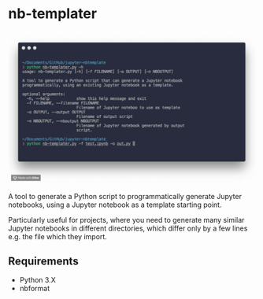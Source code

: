 # nb-templater
![Tool preview](preview.gif)

A tool to generate a Python script to programmatically generate Jupyter notebooks, using a Jupyter notebook as a template starting point.

Particularly useful for projects, where you need to generate many similar Jupyter notebooks in different directories, which differ only by a few lines e.g. the file which they import.

## Requirements
* Python 3.X 
* nbformat

